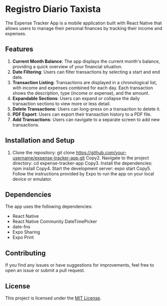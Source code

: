 # Registro Diario Taxista

The Expense Tracker App is a mobile application built with React Native that allows users to manage their personal finances by tracking their income and expenses.

## Features

1. **Current Month Balance**: The app displays the current month's balance, providing a quick overview of your financial situation.
2. **Date Filtering**: Users can filter transactions by selecting a start and end date.
3. **Transaction Listing**: Transactions are displayed in a chronological list, with income and expenses combined for each day. Each transaction shows the description, type (income or expense), and the amount.
4. **Expandable Sections**: Users can expand or collapse the daily transaction sections to view more or less detail.
5. **Delete Transactions**: Users can long-press on a transaction to delete it.
6. **PDF Export**: Users can export their transaction history to a PDF file.
7. **Add Transactions**: Users can navigate to a separate screen to add new transactions.

## Installation and Setup

1. Clone the repository:
git clone https://github.com/your-username/expense-tracker-app.git
Copy2. Navigate to the project directory:
cd expense-tracker-app
Copy3. Install the dependencies:
npm install
Copy4. Start the development server:
expo start
Copy5. Follow the instructions provided by Expo to run the app on your local device or emulator.

## Dependencies

The app uses the following dependencies:

- React Native
- React Native Community DateTimePicker
- date-fns
- Expo Sharing
- Expo Print

## Contributing

If you find any issues or have suggestions for improvements, feel free to open an issue or submit a pull request.

## License

This project is licensed under the [MIT License](LICENSE).
